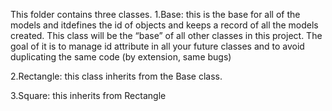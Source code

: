 This folder contains three classes.
1.Base: this is the base for all of the models and itdefines the id of objects and keeps a record of all the models created. This class will be the “base” of all other classes in this project. The goal of it is to manage id attribute in all your future classes and to avoid duplicating the same code (by extension, same bugs)

2.Rectangle: this class inherits from the Base class.

3.Square: this inherits from Rectangle
